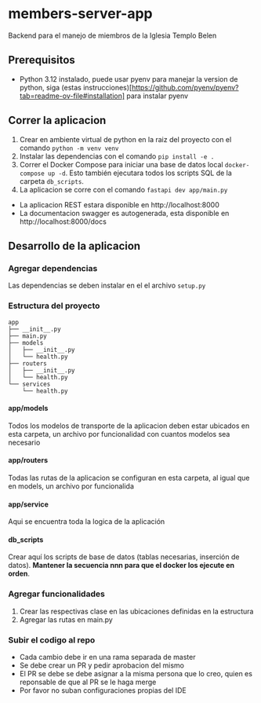 # members-server-app

Backend para el manejo de miembros de la Iglesia Templo Belen

## Prerequisitos
- Python 3.12 instalado, puede usar pyenv para manejar la version de python, siga (estas instrucciones)[https://github.com/pyenv/pyenv?tab=readme-ov-file#installation] para instalar pyenv

## Correr la aplicacion
1. Crear en ambiente virtual de python en la raiz del proyecto con el comando `python -m venv venv`
2. Instalar las dependencias con el comando `pip install -e .`
3. Correr el Docker Compose para iniciar una base de datos local `docker-compose up -d`. Esto también ejecutara todos los scripts SQL de la carpeta `db_scripts`.
4. La aplicacion se corre con el comando `fastapi dev app/main.py`


- La aplicacion REST estara disponible en http://localhost:8000
- La documentacion swagger es autogenerada, esta disponible en http://localhost:8000/docs

## Desarrollo de la aplicacion

### Agregar dependencias
Las dependencias se deben instalar en el el archivo `setup.py`

### Estructura del proyecto

```
app
├── __init__.py
├── main.py
├── models
│   ├── __init__.py
│   └── health.py
├── routers
│   ├── __init__.py
│   └── health.py
└── services
    └── health.py
```

#### app/models
Todos los modelos de transporte de la aplicacion deben estar ubicados en esta carpeta, un archivo por funcionalidad con cuantos modelos sea necesario

#### app/routers
Todas las rutas de la aplicacion se configuran en esta carpeta, al igual que en models, un archivo por funcionalida


#### app/service
Aqui se encuentra toda la logica de la aplicación

#### db_scripts
Crear aquí los scripts de base de datos (tablas necesarias, inserción de datos). **Mantener la secuencia nnn para que el docker los ejecute en orden**.

### Agregar funcionalidades
1. Crear las respectivas clase en las ubicaciones definidas en la estructura
2. Agregar las rutas en main.py

### Subir el codigo al repo
- Cada cambio debe ir en una rama separada de master
- Se debe crear un PR y pedir aprobacion del mismo 
- El PR se debe se debe asignar a la misma persona que lo creo, quien es reponsable de que al PR se le haga merge
- Por favor no suban configuraciones propias del IDE

